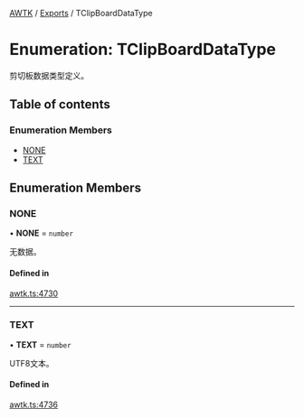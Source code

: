 [AWTK](../README.md) / [Exports](../modules.md) / TClipBoardDataType

# Enumeration: TClipBoardDataType

剪切板数据类型定义。

## Table of contents

### Enumeration Members

- [NONE](TClipBoardDataType.md#none)
- [TEXT](TClipBoardDataType.md#text)

## Enumeration Members

### NONE

• **NONE** = `number`

无数据。

#### Defined in

[awtk.ts:4730](https://github.com/zlgopen/awtk-binding/blob/c57d9273/tools/code_gen/js/output/awtk.ts#L4730)

___

### TEXT

• **TEXT** = `number`

UTF8文本。

#### Defined in

[awtk.ts:4736](https://github.com/zlgopen/awtk-binding/blob/c57d9273/tools/code_gen/js/output/awtk.ts#L4736)
